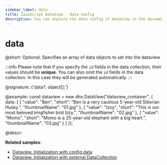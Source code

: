 ```yaml
---
sidebar_label: data
title: JavaScript DataView - data Config 
description: You can explore the data config of DataView in the documentation of the DHTMLX JavaScript UI library. Browse developer guides and API reference, try out code examples and live demos, and download a free 30-day evaluation version of DHTMLX Suite.
---
```


# data

@short: Optional. Specifies an array of data objects to set into the dataview

:::info
Please note that if you specify the `id` fields in the data collection, their values should be **unique**. You can also omit the `id` fields in the data collection. In this case they will be generated automatically.
:::

@signature: {'data?: object[];'}

@example:
const dataview = new dhx.DataView("dataview_container", {
    data: [
        {
            "value": "Ben",
            "short": "Ben is a very cautious 5-year-old Siberian Husky.",
            "thumbnailName": "01.jpg"
        },
        {
            "value": "Izzy",
            "short": "This is our most beloved kingfisher bird Izzy.",
            "thumbnailName": "02.jpg"
        },
        {
            "value": "Momo",
            "short": "Momo is a 25-year-old elephant with a big heart.",
            "thumbnailName": "03.jpg"
        }
    ]
});

@descr: 

**Related samples**:
- [Dataview. Initialization with config.data](https://snippet.dhtmlx.com/s547z4xr)
- [Dataview. Initialization with external DataCollection](https://snippet.dhtmlx.com/t632x22i)

[comment]: # (@related: dataview/data_loading.md)
